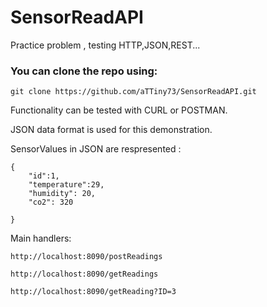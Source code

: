 # SensorReadAPI
Practice problem , testing  HTTP,JSON,REST...

### You can clone the repo using:
```
git clone https://github.com/aTTiny73/SensorReadAPI.git
```
Functionality can be tested with CURL or POSTMAN.

JSON data format is used for this demonstration.

SensorValues in JSON are respresented :
```
{
    "id":1,
    "temperature":29,
    "humidity": 20,
    "co2": 320

}
```
Main handlers:
```
http://localhost:8090/postReadings
```
```
http://localhost:8090/getReadings
```
```
http://localhost:8090/getReading?ID=3
```
